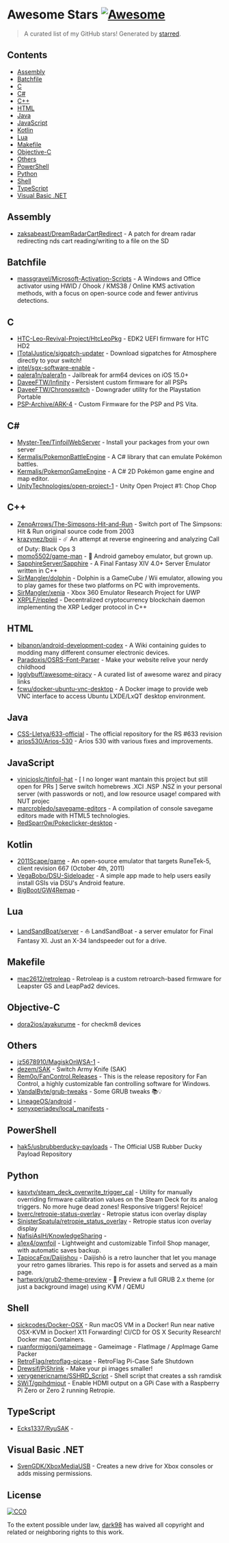 <!--lint disable awesome-contributing awesome-license awesome-list-item match-punctuation no-repeat-punctuation no-undefined-references awesome-spell-check-->
# Awesome Stars [![Awesome](https://awesome.re/badge.svg)](https://github.com/sindresorhus/awesome)

> A curated list of my GitHub stars! Generated by [starred](https://github.com/maguowei/starred).

## Contents

- [Assembly](#assembly)
- [Batchfile](#batchfile)
- [C](#c)
- [C#](#c#)
- [C++](#c++)
- [HTML](#html)
- [Java](#java)
- [JavaScript](#javascript)
- [Kotlin](#kotlin)
- [Lua](#lua)
- [Makefile](#makefile)
- [Objective-C](#objective-c)
- [Others](#others)
- [PowerShell](#powershell)
- [Python](#python)
- [Shell](#shell)
- [TypeScript](#typescript)
- [Visual Basic .NET](#visual-basic-.net)

## Assembly 

- [zaksabeast/DreamRadarCartRedirect](https://github.com/zaksabeast/DreamRadarCartRedirect) - A patch for dream radar redirecting nds cart reading/writing to a file on the SD

## Batchfile 

- [massgravel/Microsoft-Activation-Scripts](https://github.com/massgravel/Microsoft-Activation-Scripts) - A Windows and Office activator using HWID / Ohook / KMS38 / Online KMS activation methods, with a focus on open-source code and fewer antivirus detections.

## C 

- [HTC-Leo-Revival-Project/HtcLeoPkg](https://github.com/HTC-Leo-Revival-Project/HtcLeoPkg) - EDK2 UEFI firmware for HTC HD2
- [ITotalJustice/sigpatch-updater](https://github.com/ITotalJustice/sigpatch-updater) - Download sigpatches for Atmosphere directly to your switch!
- [intel/sgx-software-enable](https://github.com/intel/sgx-software-enable) - 
- [palera1n/palera1n](https://github.com/palera1n/palera1n) - Jailbreak for arm64 devices on iOS 15.0+
- [DaveeFTW/Infinity](https://github.com/DaveeFTW/Infinity) - Persistent custom firmware for all PSPs
- [DaveeFTW/Chronoswitch](https://github.com/DaveeFTW/Chronoswitch) - Downgrader utility for the Playstation Portable
- [PSP-Archive/ARK-4](https://github.com/PSP-Archive/ARK-4) - Custom Firmware for the PSP and PS Vita.

## C# # 

- [Myster-Tee/TinfoilWebServer](https://github.com/Myster-Tee/TinfoilWebServer) - Install your packages from your own server
- [Kermalis/PokemonBattleEngine](https://github.com/Kermalis/PokemonBattleEngine) - A C# library that can emulate Pokémon battles.
- [Kermalis/PokemonGameEngine](https://github.com/Kermalis/PokemonGameEngine) - A C# 2D Pokémon game engine and map editor.
- [UnityTechnologies/open-project-1](https://github.com/UnityTechnologies/open-project-1) - Unity Open Project #1: Chop Chop

## C++ 

- [ZenoArrows/The-Simpsons-Hit-and-Run](https://github.com/ZenoArrows/The-Simpsons-Hit-and-Run) - Switch port of The Simpsons: Hit & Run original source code from 2003
- [krazynez/boiii](https://github.com/krazynez/boiii) - ☄️ An attempt at reverse engineering and analyzing Call of Duty: Black Ops 3
- [momo5502/game-man](https://github.com/momo5502/game-man) - 📱 Android gameboy emulator, but grown up.
- [SapphireServer/Sapphire](https://github.com/SapphireServer/Sapphire) - A Final Fantasy XIV 4.0+ Server Emulator written in C++
- [SirMangler/dolphin](https://github.com/SirMangler/dolphin) - Dolphin is a GameCube / Wii emulator, allowing you to play games for these two platforms on PC with improvements.
- [SirMangler/xenia](https://github.com/SirMangler/xenia) - Xbox 360 Emulator Research Project for UWP
- [XRPLF/rippled](https://github.com/XRPLF/rippled) - Decentralized cryptocurrency blockchain daemon implementing the XRP Ledger protocol in C++

## HTML 

- [bibanon/android-development-codex](https://github.com/bibanon/android-development-codex) - A Wiki containing guides to modding many different consumer electronic devices.
- [Paradoxis/OSRS-Font-Parser](https://github.com/Paradoxis/OSRS-Font-Parser) - Make your website relive your nerdy childhood
- [Igglybuff/awesome-piracy](https://github.com/Igglybuff/awesome-piracy) - A curated list of awesome warez and piracy links
- [fcwu/docker-ubuntu-vnc-desktop](https://github.com/fcwu/docker-ubuntu-vnc-desktop) - A Docker image to provide web VNC interface to access Ubuntu LXDE/LxQT desktop environment.

## Java 

- [CSS-Lletya/633-official](https://github.com/CSS-Lletya/633-official) - The official repository for the RS #633 revision
- [arios530/Arios-530](https://github.com/arios530/Arios-530) - Arios 530 with various fixes and improvements.

## JavaScript 

- [vinicioslc/tinfoil-hat](https://github.com/vinicioslc/tinfoil-hat) - [ I no longer want mantain this project but still open for PRs ] Serve switch homebrews .XCI .NSP .NSZ in your personal server (with passwords or not), and low resource usage! compared with NUT projec
- [marcrobledo/savegame-editors](https://github.com/marcrobledo/savegame-editors) - A compilation of console savegame editors made with HTML5 technologies.
- [RedSparr0w/Pokeclicker-desktop](https://github.com/RedSparr0w/Pokeclicker-desktop) - 

## Kotlin 

- [2011Scape/game](https://github.com/2011Scape/game) - An open-source emulator that targets RuneTek-5, client revision 667 (October 4th, 2011)
- [VegaBobo/DSU-Sideloader](https://github.com/VegaBobo/DSU-Sideloader) - A simple app made to help users easily install GSIs via DSU's Android feature.
- [BigBoot/GW4Remap](https://github.com/BigBoot/GW4Remap) - 

## Lua 

- [LandSandBoat/server](https://github.com/LandSandBoat/server) - :sailboat: LandSandBoat - a server emulator for Final Fantasy XI. Just an X-34 landspeeder out for a drive.

## Makefile 

- [mac2612/retroleap](https://github.com/mac2612/retroleap) - Retroleap is a custom retroarch-based firmware for Leapster GS and LeapPad2 devices.

## Objective-C 

- [dora2ios/ayakurume](https://github.com/dora2ios/ayakurume) - for checkm8 devices

## Others 

- [jz5678910/MagiskOnWSA-1](https://github.com/jz5678910/MagiskOnWSA-1) - 
- [dezem/SAK](https://github.com/dezem/SAK) - Switch Army Knife (SAK)
- [Rem0o/FanControl.Releases](https://github.com/Rem0o/FanControl.Releases) - This is the release repository for Fan Control, a highly customizable fan controlling software for Windows.
- [VandalByte/grub-tweaks](https://github.com/VandalByte/grub-tweaks) - Some GRUB tweaks 📚💡
- [LineageOS/android](https://github.com/LineageOS/android) - 
- [sonyxperiadev/local_manifests](https://github.com/sonyxperiadev/local_manifests) - 

## PowerShell 

- [hak5/usbrubberducky-payloads](https://github.com/hak5/usbrubberducky-payloads) - The Official USB Rubber Ducky Payload Repository

## Python 

- [kasvtv/steam_deck_overwrite_trigger_cal](https://github.com/kasvtv/steam_deck_overwrite_trigger_cal) - Utility for manually overriding firmware calibration values on the Steam Deck for its analog triggers. No more huge dead zones! Responsive triggers! Rejoice!
- [bverc/retropie-status-overlay](https://github.com/bverc/retropie-status-overlay) - Retropie status icon overlay display
- [SinisterSpatula/retropie_status_overlay](https://github.com/SinisterSpatula/retropie_status_overlay) - Retropie status icon overlay display
- [NafisiAslH/KnowledgeSharing](https://github.com/NafisiAslH/KnowledgeSharing) - 
- [a1ex4/ownfoil](https://github.com/a1ex4/ownfoil) - Lightweight and customizable Tinfoil Shop manager, with automatic saves backup.
- [TapiocaFox/Daijishou](https://github.com/TapiocaFox/Daijishou) - Daijishō is a retro launcher that let you manage your retro games libraries. This repo is for assets and served as a main page.
- [hartwork/grub2-theme-preview](https://github.com/hartwork/grub2-theme-preview) - :city_sunrise: Preview a full GRUB 2.x theme (or just a background image) using KVM / QEMU

## Shell 

- [sickcodes/Docker-OSX](https://github.com/sickcodes/Docker-OSX) - Run macOS VM in a Docker! Run near native OSX-KVM in Docker! X11 Forwarding! CI/CD for OS X Security Research! Docker mac Containers.
- [ruanformigoni/gameimage](https://github.com/ruanformigoni/gameimage) - Gameimage - FlatImage / AppImage Game Packer
- [RetroFlag/retroflag-picase](https://github.com/RetroFlag/retroflag-picase) - RetroFlag Pi-Case Safe Shutdown
- [Drewsif/PiShrink](https://github.com/Drewsif/PiShrink) - Make your pi images smaller!
- [verygenericname/SSHRD_Script](https://github.com/verygenericname/SSHRD_Script) - Shell script that creates a ssh ramdisk
- [SWiT/gpihdmiout](https://github.com/SWiT/gpihdmiout) - Enable HDMI output on a GPi Case with a Raspberry Pi Zero or Zero 2 running Retropie.

## TypeScript 

- [Ecks1337/RyuSAK](https://github.com/Ecks1337/RyuSAK) - 

## Visual Basic .NET 

- [SvenGDK/XboxMediaUSB](https://github.com/SvenGDK/XboxMediaUSB) - Creates a new drive for Xbox consoles or adds missing permissions.


## License

[![CC0](http://mirrors.creativecommons.org/presskit/buttons/88x31/svg/cc-zero.svg)](https://creativecommons.org/publicdomain/zero/1.0/)

To the extent possible under law, [dark98](https://github.com/dark98) has waived all copyright and related or neighboring rights to this work.

